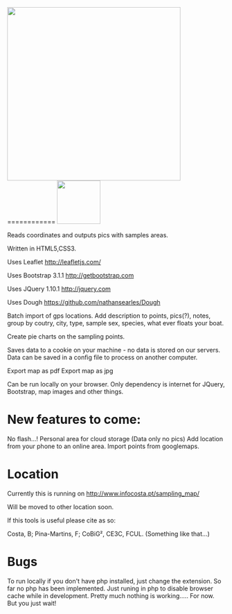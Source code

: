 <img src="http://www.infocosta.pt/sampling_map/assets/img/header.png" width="400px"/>
============
<img src="http://www.infocosta.pt/sampling_map/assets/img/logoLowResTrans.png" width="100px"/>

Reads coordinates and outputs pics with samples areas.

Written in HTML5,CSS3.

Uses Leaflet http://leafletjs.com/

Uses Bootstrap 3.1.1 http://getbootstrap.com

Uses JQuery 1.10.1 http://jquery.com

Uses Dough https://github.com/nathansearles/Dough

Batch import of gps locations.
Add description to points, pics(?), notes, group by coutry, city, type, sample sex, species, what ever floats your boat.

Create pie charts on the sampling points.

Saves data to a cookie on your machine - no data is stored on our servers.
Data can be saved in a config file to process on another computer.

Export map as pdf
Export map as jpg

Can be run locally on your browser. Only dependency is internet for JQuery, Bootstrap, map images and other things.

New features to come:
====================

No flash...!
Personal area for cloud storage (Data only no pics)
Add location from your phone to an online area.
Import points from googlemaps.


Location
========

Currently this is running on http://www.infocosta.pt/sampling_map/

Will be moved to other location soon.

If this tools is useful please cite as so:

Costa, B; Pina-Martins, F; CoBiG², CE3C, FCUL. (Something like that...)

Bugs
====

To run locally if you don't have php installed, just change the extension. So far no php has been implemented. Just runing in php to disable browser cache while in development.
Pretty much nothing is working..... For now. But you just wait!


